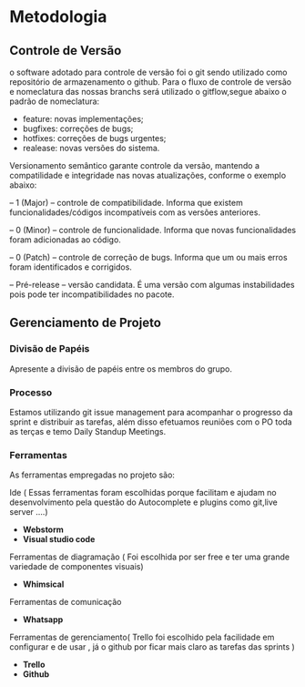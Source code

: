 
# Metodologia

## Controle de Versão

o software adotado para controle de versão foi o git sendo utilizado como repositório de armazenamento o github.
Para o fluxo de controle de versão e nomeclatura das nossas branchs será utilizado o gitflow,segue abaixo o padrão de nomeclatura:
- feature: novas implementações;
- bugfixes: correções de bugs;
- hotfixes: correções de bugs urgentes;
- realease: novas versões do sistema.

Versionamento semântico garante controle da versão, mantendo a compatilidade e integridade nas novas atualizações, conforme o exemplo abaixo:

– 1 (Major) – controle de compatibilidade. Informa que existem funcionalidades/códigos incompatíveis com as versões anteriores.

– 0 (Minor) – controle de funcionalidade. Informa que novas funcionalidades foram adicionadas ao código.

– 0 (Patch) – controle de correção de bugs. Informa que um ou mais erros foram identificados e corrigidos.

– Pré-release – versão candidata. É uma versão com algumas instabilidades pois pode ter incompatibilidades no pacote.


## Gerenciamento de Projeto

### Divisão de Papéis

Apresente a divisão de papéis entre os membros do grupo.


### Processo
Estamos utilizando git issue management para acompanhar o progresso da sprint e distribuir as tarefas, além disso efetuamos reuniões com o PO toda as terças e temo Daily Standup Meetings.

### Ferramentas

As ferramentas empregadas no projeto são:

Ide ( Essas ferramentas foram escolhidas porque facilitam e ajudam no desenvolvimento pela questão do Autocomplete e plugins como git,live server ….)
- **Webstorm**
- **Visual studio code**

Ferramentas de diagramação ( Foi escolhida por ser free e ter uma grande variedade de componentes visuais)
- **Whimsical**

Ferramentas de comunicação
- **Whatsapp**

Ferramentas de gerenciamento( Trello foi escolhido pela facilidade em configurar e de usar , já o github por ficar mais claro as tarefas das sprints ) 
- **Trello**
- **Github**
